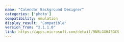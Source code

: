```yaml
---
name: "Calendar Background Designer"
categories: ['photo']
compatibility: emulation
display_result: "Compatible"
version_from: "2.1.1.0"
link: https://apps.microsoft.com/detail/9NBLGGH43GCS
---
```

